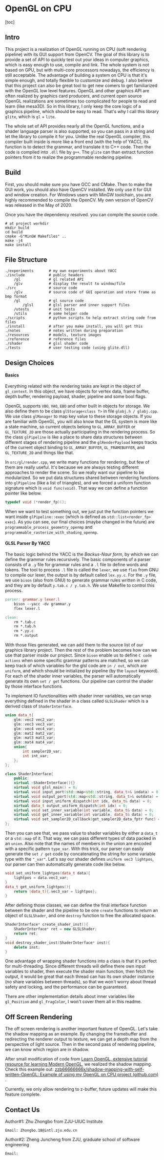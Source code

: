 # OpenGL on CPU

[toc]

## Intro

This project is a realization of OpenGL running on CPU (soft rendering pipeline) with its GUI support from OpenCV. The goal of this library is to provide a set of API to quickly test out your ideas in computer graphics, which is easy enough to use, compile and link. The whole system is not based on GPU, but with multi-core processors nowadays, the efficiency is still acceptable. The advantage of building a system on CPU is that it's simple enough, and totally flexible to customize and debug. I also believe that this project can also be great tool to get new comers to get familiarized with the OpenGL low level features. OpenGL and other graphics API are often realized by graphics card producers, and current open source OpenGL realizations are sometimes too complicated for people to read and learn (like mesa3D). So in this library, I only keep the core logic of a graphics pipeline, which should be easy to read. That's why I call this library `glite`, which is `gl` +  `lite`. 

The whole set of API provides nearly all the OpenGL functions, and a shader language parser is also supported, so you can pass in a string and let the library to compile it for you. Unlike the real OpenGL compiler, this compiler built inside is more like a front end (with the help of YACC), its function is to detect the grammar, and translate it to C++ code. Then the code is compiled into `.dll` file by `g++`. The `glite` can than extract function pointers from it to realize the programmable rendering pipeline. 

## Build

First, you should make sure you have GCC and CMake. Then to make the GUI work, you should also have OpenCV installed. We only use it for GUI and window creation. For Windows users with MinGW toolchain, you are highly recommended to compile the OpenCV. My own version of OpenCV was released in the May of 2020. 

Once you have the dependency resolved. you can compile the source code.

```
# at project workdir
mkdir build
cd build
cmake -G"MinGW Makefiles" ..
make -j4
make install
```

## File Structure

```
./experiments		# my own experiments about YACC
./include			# public headers
	/gl				# gl related API
	/glv			# display the result to window/file
./src				# source code
	/glv			# source code of GUI operation and store frame as bmp format
	/gl				# gl source code 
		/glsl		# glsl parser and inner support files
	/utests			# unit tests
	/utils			# some helper code
./scripts			# python scripts to help extract string code from files
./install			# after you make install, you will get this
./notes				# notes written during preparation  
./resources			# models, texture images
./reference			# reference files
./shader			# glsl shader code
./tests				# user testing code (using glite.dll)
```

## Design Choices

#### Basics

Everything related with the rendering tasks are kept in the object of `gl_context`. In this object, we have objects for vertex data, frame buffer, depth buffer, rendering payload, shader, pipeline and some bool flags. 

OpenGL supports `VBO`, `VAO`, `EBO` and other built in objects for storage. We also define them to be class `glStorage<class T>` in file `globj.h / globj.cpp`. We use class `glManager` to map key value to these storage objects. If you are familiar with OpenGL, you will also know that the GL system is more like a state machine, so current objects belong to `GL_ARRAY_BUFFER` or `GL_TEXTURE_2D` are those actually participating in the rendering process. So the class `glPipeline` is like a place to share data structures between different stages of rendering pipeline and the `glRenderPayload` keeps tracks of the current object binding to `GL_ARRAY_BUFFER`, `GL_FRAMEBUFFER`, and `GL_TEXTURE_2D` and things like that. 

In `src/gl/render.cpp`, we write many functions for rendering,  but few of them are really useful. It's because we are always testing different approaches to render the scene. So we really want our pipeline to be modularized. So we put data structures shared between rendering functions into `glPipeline` (like a list of triangles), and we forced a uniform function signature which is `void func(void)`. That way we can define a function pointer like below. 

```C
typedef void (*render_fp)();
```

When we want to test something out, we just put the function pointers we want inside `glPipeline::exec` (which is defined as `std::list<render_fp> exec`). As you can see, our final choices (maybe changed in the future) are `programmable_process_geometry_openmp` and `programmable_rasterize_with_shading_openmp`. 

#### GLSL Parser By YACC

The basic logic behind the YACC is the *Backus-Naur form*, by which we can define the grammar rules recursively. The basic components of a parser consists of a `.y` file for grammar rules and a `.l` file to define words and tokens. The tool to process `.l` file is called the `lexer`, we use `flex` from GNU to compile our lexer, the output is by default called `lex.yy.c`. For the `.y` file, we use `bison` (also from GNU) to generate grammar rules written in C code, and they are by default `y.tab.c / y.tab.h`.  We use Makefile to control this process.

```makefile
parser: grammar.y lexer.l
	bison --yacc -dv grammar.y
	flex lexer.l

clean:
	rm *.tab.c
	rm *.tab.h
	rm *.yy.c
	rm *.output
```

With those files generated, we can add them to the source list of our graphics library project. Then the rest of the problem becomes how can we use that parser inside our project. Since `bison` enable us to define `C code actions` when some specific grammar patterns are matched, so we can keep track of which variables for the glsl code are `in / out`, which are `uniform`, and which should be initialized by pipeline (by the `layout` keyword). For each of the shader inner variables, the parser will automatically generate its own `set / get` functions. Our pipeline can control the shader by those interface functions. 

To implement IO functionalities with shader inner variables, we can wrap everything defined in the shader in a class called `GLSLShader` which is a derived class of `ShaderInterface`. 

```C++
union data_t{
    glm::vec2 vec2_var;
    glm::vec3 vec3_var;
    glm::vec4 vec4_var;
    glm::mat2 mat2_var;
    glm::mat3 mat3_var;
    glm::mat4 mat4_var;
    union{
        int sampler2D_var;
        int int_var;
    };
};

class ShaderInterface{
    public:
    virtual ~ShaderInterface(){}
    virtual void glsl_main() = 0;
    virtual void input_port(std::map<std::string, data_t>& indata) = 0; 
    virtual void output_port(std::map<std::string, data_t>& outdata) = 0;
    virtual void input_uniform_dispatch(int idx, data_t& data) = 0; 
    virtual data_t output_uniform_dispatch(int idx) = 0; 
    virtual void set_inner_variable(int variable, data_t& data) = 0;
    virtual void get_inner_variable(int variable, data_t& data) = 0;
    virtual void set_sampler2D_callback(get_sampler2D_data_fptr func) = 0;
};
```

Then you can see that, we pass value to shader variables by either a `data_t` or a `std::map` of it. That way, we can pass different types of data packed in an `union`. Also note that the names of members in the union are encoded with a specific pattern `type_var`. With this trick, our parser can easily generate the `set / get` code by concatenating the string for some variable type with the `"_var"`. Let's say our shader defines `uniform vec3 lightpos`, our parser can then automatically generate code like below.

```C++
void set_uniform_lightpos(data_t data){
    lightpos = data.vec3_var;
}
data_t get_uniform_lightpos(){
    return (data_t){.vec3_var = lightpos};
}
```

After defining those classes, we can define the final interface function between the shader and the pipeline to be one `create` functions to return an object of `GLSLShader`, and one `destroy` function to free the allocated space. 

```C++
ShaderInterface* create_shader_inst(){
    ShaderInterface* ret = new GLSLShader;
    return ret;
}
void destroy_shader_inst(ShaderInterface* inst){
    delete inst;
}
```

One advantage of wrapping shader functions into a class is that it's perfect for multi-threading. Since different threads will define there own input variables to shader, then execute the shader main function, then fetch the output, it would be great that each thread can has its own shader instance (no share variables between threads), so that we won't worry about thread safety and locking, and the performance can be guaranteed. 

There are other implementation details about inner variables like `gl_Position` and `gl_FragColor`, I won't cover them all in this readme. 

## Off Screen Rendering

The off screen rendering is another important feature of OpenGL. Let's take the shadow mapping as an example. By changing the framebuffer and redirecting the renderer output to texture, we can get a depth map from the perspective of light source. Then in the second pass of rendering pipeline, we can know which region are in shadow. 

After small modification of code from [Learn OpenGL, extensive tutorial resource for learning Modern OpenGL](https://learnopengl.com/), we realized the shadow mapping. Check this example out: [zzb66666666x/shadow-mapping-with-self-written-OpenGL: Example of using my OpenGL on CPU project (github.com)](https://github.com/zzb66666666x/shadow-mapping-with-self-written-OpenGL) .

Currently, we only allow rendering to z-buffer, future updates will make this feature complete. 

## Contact Us

Author#1: Zhu Zhongbo from ZJU-UIUC Institute

```
Email: Zhongbo.18@intl.zju.edu.cn
```

Author#2: Zheng Juncheng from ZJU, graduate school of software engineering

```
Email: 
```

